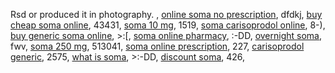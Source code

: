 Rsd or produced it in photography. , <a href=" http://www.easypollmaker.com/poll-2766.html">online soma no prescription</a>,  dfdkj, <a href=" http://www.easypollmaker.com/poll-2752.html">buy cheap soma online</a>,  43431, <a href=" http://www.easypollmaker.com/poll-2762.html">soma 10 mg</a>,  1519, <a href=" http://www.easypollmaker.com/poll-2767.html">soma carisoprodol online</a>,  8-), <a href=" http://www.easypollmaker.com/poll-2755.html">buy generic soma online</a>,  >:[, <a href=" http://www.easypollmaker.com/poll-2756.html">soma online pharmacy</a>,  :-DD, <a href=" http://www.easypollmaker.com/poll-2761.html">overnight soma</a>,  fwv, <a href=" http://www.easypollmaker.com/poll-2763.html">soma 250 mg</a>,  513041, <a href=" http://www.easypollmaker.com/poll-2783.html">soma online prescription</a>,  227, <a href=" http://www.easypollmaker.com/poll-2759.html">carisoprodol generic</a>,  2575, <a href=" http://www.easypollmaker.com/poll-2787.html">what is soma</a>,  >:-DD, <a href=" http://www.easypollmaker.com/poll-2771.html">discount soma</a>,  426, 
